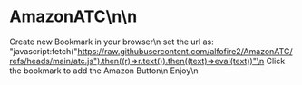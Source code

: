 # AmazonATC\n\n

Create new Bookmark in your browser\n
set the url as: "javascript:fetch("https://raw.githubusercontent.com/alfofire2/AmazonATC/refs/heads/main/atc.js").then((r)=>r.text()).then((text)=>eval(text))"\n
Click the bookmark to add the Amazon Button\n
Enjoy\n

